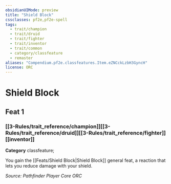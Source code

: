```yaml
---
obsidianUIMode: preview
title: "Shield Block"
cssclasses: pf2e,pf2e-spell
tags:
  - trait/champion
  - trait/druid
  - trait/fighter
  - trait/inventor
  - trait/common
  - category/classfeature
  - remaster
aliases: "Compendium.pf2e.classfeatures.Item.eZNCckLzbH3GyncH"
license: ORC
---
```

# Shield Block
## Feat 1
### [[3-Rules/trait_reference/champion]][[3-Rules/trait_reference/druid]][[3-Rules/trait_reference/fighter]][[inventor]]

**Category** classfeature; 




You gain the [[Feats/Shield Block|Shield Block]] general feat, a reaction that lets you reduce damage with your shield.

*Source: Pathfinder Player Core*
*ORC*